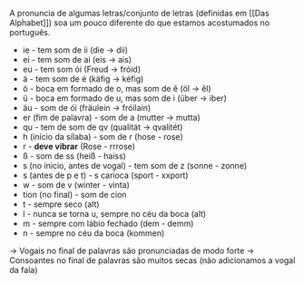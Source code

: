 A pronuncia de algumas letras/conjunto de letras (definidas em [[Das Alphabet]]) soa um pouco diferente do que estamos acostumados no português. 

- ie - tem som de ii (die -> dii)
- ei - tem som de ai (eis -> ais)
- eu - tem som ói (Freud -> fróid)
- ä - tem som de é (käfig -> kéfig)
- ö - boca em formado de o, mas som de ê (öl -> êl)
- ü - boca em formado de u, mas som de i (über -> iber)
- äu - som de ói (fräulein -> fróilain)
- er (fim de palavra) - som de a (mutter -> mutta)
- qu - tem de som de qv (qualität -> qvalitét)
- h (início da sílaba) - som de r (hose - rose)
- r - **deve vibrar** (Rose - rrrose)
- ß - som de ss (heiß - haiss)
- s (no inicio, antes de vogal) - tem som de z (sonne - zonne)
- s (antes de p e t) - s carioca (sport - xxport)
- w - som de v (winter - vinta)
- tion (no final) - som de cion
- t - sempre seco (alt)
- l - nunca se torna u, sempre no céu da boca (alt)
- m - sempre com lábio fechado (dem - demm)
- n - sempre no céu da boca (kommen)

-> Vogais no final de palavras são pronunciadas de modo forte
-> Consoantes no final de palavras são muitos secas (não adicionamos a vogal da fala)
